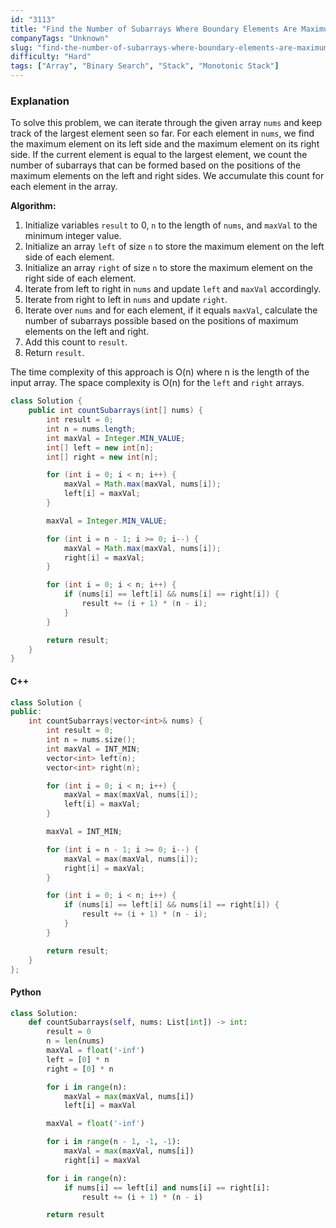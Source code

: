 ```yaml
---
id: "3113"
title: "Find the Number of Subarrays Where Boundary Elements Are Maximum"
companyTags: "Unknown"
slug: "find-the-number-of-subarrays-where-boundary-elements-are-maximum"
difficulty: "Hard"
tags: ["Array", "Binary Search", "Stack", "Monotonic Stack"]
---
```


### Explanation

To solve this problem, we can iterate through the given array `nums` and keep track of the largest element seen so far. For each element in `nums`, we find the maximum element on its left side and the maximum element on its right side. If the current element is equal to the largest element, we count the number of subarrays that can be formed based on the positions of the maximum elements on the left and right sides. We accumulate this count for each element in the array.

**Algorithm:**
1. Initialize variables `result` to 0, `n` to the length of `nums`, and `maxVal` to the minimum integer value.
2. Initialize an array `left` of size `n` to store the maximum element on the left side of each element.
3. Initialize an array `right` of size `n` to store the maximum element on the right side of each element.
4. Iterate from left to right in `nums` and update `left` and `maxVal` accordingly.
5. Iterate from right to left in `nums` and update `right`.
6. Iterate over `nums` and for each element, if it equals `maxVal`, calculate the number of subarrays possible based on the positions of maximum elements on the left and right.
7. Add this count to `result`.
8. Return `result`.

The time complexity of this approach is O(n) where n is the length of the input array. The space complexity is O(n) for the `left` and `right` arrays.

```java
class Solution {
    public int countSubarrays(int[] nums) {
        int result = 0;
        int n = nums.length;
        int maxVal = Integer.MIN_VALUE;
        int[] left = new int[n];
        int[] right = new int[n];

        for (int i = 0; i < n; i++) {
            maxVal = Math.max(maxVal, nums[i]);
            left[i] = maxVal;
        }

        maxVal = Integer.MIN_VALUE;

        for (int i = n - 1; i >= 0; i--) {
            maxVal = Math.max(maxVal, nums[i]);
            right[i] = maxVal;
        }

        for (int i = 0; i < n; i++) {
            if (nums[i] == left[i] && nums[i] == right[i]) {
                result += (i + 1) * (n - i);
            }
        }

        return result;
    }
}
```

#### C++
```cpp
class Solution {
public:
    int countSubarrays(vector<int>& nums) {
        int result = 0;
        int n = nums.size();
        int maxVal = INT_MIN;
        vector<int> left(n);
        vector<int> right(n);

        for (int i = 0; i < n; i++) {
            maxVal = max(maxVal, nums[i]);
            left[i] = maxVal;
        }

        maxVal = INT_MIN;

        for (int i = n - 1; i >= 0; i--) {
            maxVal = max(maxVal, nums[i]);
            right[i] = maxVal;
        }

        for (int i = 0; i < n; i++) {
            if (nums[i] == left[i] && nums[i] == right[i]) {
                result += (i + 1) * (n - i);
            }
        }

        return result;
    }
};
```

#### Python
```python
class Solution:
    def countSubarrays(self, nums: List[int]) -> int:
        result = 0
        n = len(nums)
        maxVal = float('-inf')
        left = [0] * n
        right = [0] * n

        for i in range(n):
            maxVal = max(maxVal, nums[i])
            left[i] = maxVal

        maxVal = float('-inf')

        for i in range(n - 1, -1, -1):
            maxVal = max(maxVal, nums[i])
            right[i] = maxVal

        for i in range(n):
            if nums[i] == left[i] and nums[i] == right[i]:
                result += (i + 1) * (n - i)

        return result
```